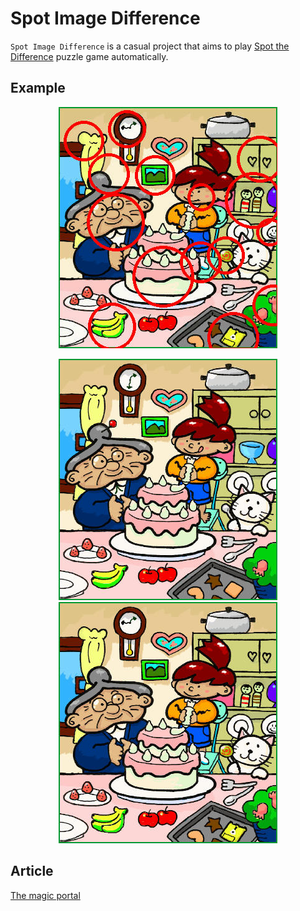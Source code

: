 # Spot Image Difference

`Spot Image Difference` is a casual project that aims to play [Spot the Difference](https://en.wikipedia.org/wiki/Spot_the_difference) puzzle game automatically.

## Example

<p align="center">
  <img alt="example_1_answer" src="./example/ex1/Answer.jpg">
</p>

<p align="center">
  <img alt="example_1_left" src="./example/ex1/ex_1.jpg">
  <img alt="example_1_right" src="./example/ex1/ex_2.jpg">
</p>

## Article

[The magic portal](https://medium.com/@pailee.wai/solving-spot-the-difference-puzzle-d26a884de12d)
